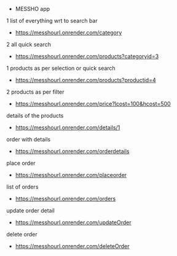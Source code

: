 * MESSHO app

<!-- first page -->
1 list of everything wrt to search bar

* https://messhourl.onrender.com/category

2 all quick search

* https://messhourl.onrender.com/products?categoryid=3

<!-- second page -->
1 products as per selection or quick search

* https://messhourl.onrender.com/products?productid=4

2 products as per filter

* https://messhourl.onrender.com/price?lcost=100&hcost=500

<!-- third page -->
details of the products

* https://messhourl.onrender.com/details/1

<!-- page 4 -->
 order with details

* https://messhourl.onrender.com/orderdetails


 place order

* https://messhourl.onrender.com/placeorder


<!-- page 5 -->
list of  orders  

* https://messhourl.onrender.com/orders

update order detail

* https://messhourl.onrender.com/updateOrder


delete order

* https://messhourl.onrender.com/deleteOrder





